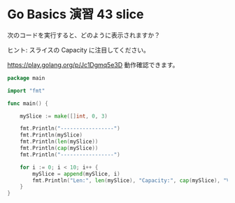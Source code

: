 # Go Basics 演習 43 slice

次のコードを実行すると、どのように表示されますか？

ヒント: スライスの Capacity に注目してください。

https://play.golang.org/p/Jc1Dgmq5e3D 動作確認できます。

```go
package main

import "fmt"

func main() {

	mySlice := make([]int, 0, 3)

	fmt.Println("-----------------")
	fmt.Println(mySlice)
	fmt.Println(len(mySlice))
	fmt.Println(cap(mySlice))
	fmt.Println("-----------------")

	for i := 0; i < 10; i++ {
		mySlice = append(mySlice, i)
		fmt.Println("Len:", len(mySlice), "Capacity:", cap(mySlice), "Value: ", mySlice[i])
	}
}
```
